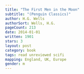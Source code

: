 ```yaml
---
title: "The First Men in the Moon"
subtitle: "(Penguin Classics)"
author: H.G. Wells
authorSort: Wells, H.G.
pageCount: 213
date: 2014-01-01
written: 1901
stars: 3
layout: post
category: book
tags: read unreviewed scifi
mapping: England, UK, Europe
gender: m
---
```


